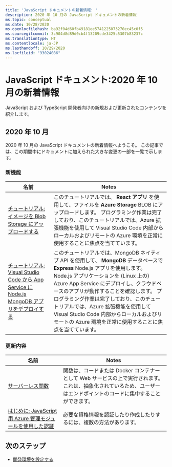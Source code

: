 ```yaml
---
title: 'JavaScript ドキュメントの新着情報: '
description: 2020 年 10 月の JavaScript ドキュメントの新着情報
ms.topic: conceptual
ms.date: 10/28/2020
ms.openlocfilehash: ba92f04d60fb49181ee5741225073270ec45c0f5
ms.sourcegitcommit: 3c904d8d89d0cb4f13209cde3425c5307b83237c
ms.translationtype: HT
ms.contentlocale: ja-JP
ms.lasthandoff: 10/29/2020
ms.locfileid: "93024086"
---
```

# <a name="javascript-docs-whats-new-for-october-2020"></a>JavaScript ドキュメント:2020 年 10 月の新着情報

JavaScript および TypeScript 開発者向けの新規および更新されたコンテンツを紹介します。

## <a name="2020-october"></a>2020 年 10 月

2020 年 10 月の JavaScript ドキュメントの新着情報へようこそ。 この記事では、この期間中にドキュメントに加えられた大きな変更の一部を一覧で示します。

### <a name="whats-new"></a>新機能

|名前|Notes|
|---------------------------------------|--|
|[チュートリアル: イメージを Blob Storage にアップロードする](/azure/developer/javascript/tutorial/browser-file-upload?preview=tutorialFeedback)|このチュートリアルでは、 **React アプリ** を使用して、ファイルを **Azure Storage** BLOB にアップロードします。 プログラミング作業は完了しており、このチュートリアルでは、Azure 拡張機能を使用して Visual Studio Code 内部からローカルおよびリモートの Azure 環境を正常に使用することに焦点を当てています。|
|[チュートリアル: Visual Studio Code から App Service に Node.js MongoDB アプリをデプロイする](/azure/developer/javascript/tutorial/web-app-mongodb?preview=tutorialFeedback)|このチュートリアルでは、MongoDB ネイティブ API を使用して、 **MongoDB** データベースで **Express** Node.js アプリを使用します。 Node.js アプリケーションを (Linux 上の) Azure App Service にデプロイし、クラウドベースのアプリが動作することを確認します。 プログラミング作業は完了しており、このチュートリアルでは、Azure 拡張機能を使用して Visual Studio Code 内部からローカルおよびリモートの Azure 環境を正常に使用することに焦点を当てています。|

### <a name="whats-updated"></a>更新内容

|名前|Notes|
|---------------------------------------|--|
|[サーバーレス関数](how-to/develop-serverless-apps.md)|関数は、コードまたは Docker コンテナーとして Web サービスの上で実行されます。これは、抽象化されているため、ユーザーはエンドポイントのコードに集中することができます。|
|[はじめに: JavaScript 用 Azure 管理モジュールを使用した認証](core/node-sdk-azure-authenticate.md)|必要な資格情報を認証したり作成したりするには、複数の方法があります。|

## <a name="next-steps"></a>次のステップ

* [開発環境を設定する](/azure/developer/javascript/core/configure-local-development-environment)
